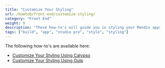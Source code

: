 ```yaml
---
title: "Customize Your Styling"
url: /howto8/front-end/customize-styling/
category: "Front End"
weight: 9
description: "These how-to's will guide you in styling your Mendix apps."
tags: ["build", "app", "studio pro", "style", "styling"]
---
```


The following how-to's are available here:

* [Customize Your Styling Using Calypso](/howto8/front-end/calypso/)
* [Customize Your Styling Using Gulp](/howto8/front-end/use-gulp-and-sass/)
